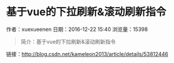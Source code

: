 # 基于vue的下拉刷新&滚动刷新指令
作者：xuexueenen
日期：2016-12-22 15:40
浏览量：15398
> 简介：基于vue的下拉刷新&滚动刷新指令

 链接：http://blog.csdn.net/kameleon2013/article/details/53812446
